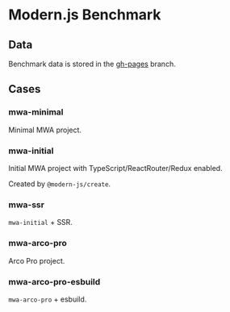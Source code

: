 # Modern.js Benchmark

## Data

Benchmark data is stored in the [gh-pages](https://github.com/modern-js-dev/modern-js-benchmark/tree/gh-pages) branch.

## Cases

### mwa-minimal

Minimal MWA project.

### mwa-initial

Initial MWA project with TypeScript/ReactRouter/Redux enabled.

Created by `@modern-js/create`.

### mwa-ssr

`mwa-initial` + SSR.

### mwa-arco-pro

Arco Pro project.

### mwa-arco-pro-esbuild

`mwa-arco-pro` + esbuild.
